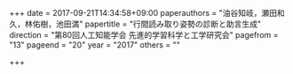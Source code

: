 +++
date = 2017-09-21T14:34:58+09:00
paperauthors = "油谷知岐，瀬田和久，林佑樹，池田満"
papertitle = "行間読み取り姿勢の診断と助言生成"
direction = "第80回人工知能学会 先進的学習科学と工学研究会"
pagefrom = "13"
pageend = "20"
year = "2017"
others = ""

+++